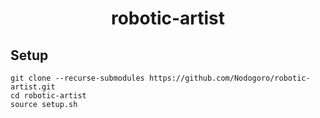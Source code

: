 <h1 align=center> robotic-artist </h1>

## Setup

```shell
git clone --recurse-submodules https://github.com/Nodogoro/robotic-artist.git
cd robotic-artist
source setup.sh
```
